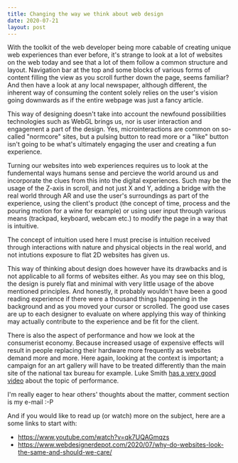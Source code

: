```yaml
---
title: Changing the way we think about web design
date: 2020-07-21
layout: post
---
```


With the toolkit of the web developer being more cabable of creating unique web experiences than ever before, it's strange to look at a lot of websites on the web today and see that a lot of them follow a common structure and layout. Navigation bar at the top and some blocks of various forms of content filling the view as you scroll further down the page, seems familiar? And then have a look at any local newspaper, although different, the inherent way of consuming the content solely relies on the user's vision going downwards as if the entire webpage was just a fancy article.

This way of designing doesn't take into account the newfound possibilities technologies such as WebGL brings us, nor is user interaction and engagement a part of the design. Yes, microinteractions are common on so-called "normcore" sites, but a pulsing button to read more or a "like" button isn't going to be what's ultimately engaging the user and creating a fun experience.

Turning our websites into web experiences requires us to look at the fundemental ways humans sense and percieve the world around us and incorporate the clues from this into the digital experiences. Such may be the usage of the Z-axis in scroll, and not just X and Y, adding a bridge with the real world through AR and use the user's surroundings as part of the experience, using the client's product (the concept of time, process and the pouring motion for a wine for example) or using user input through various means (trackpad, keyboard, webcam etc.) to modify the page in a way that is intuitive.

The concept of intuition used here I must precise is intuition received through interactions with nature and physical objects in the real world, and not intutions exposure to flat 2D websites has given us.

This way of thinking about design does however have its drawbacks and is not applicable to all forms of websites either. As you may see on this blog, the design is purely flat and minimal with very little usage of the above mentioned principles. And honestly, it probably wouldn't have been a good reading experience if there were a thousand things happening in the background and as you moved your cursor or scrolled. The good use cases are up to each designer to evaluate on where applying this way of thinking may actually contribute to the experience and be fit for the client.

There is also the aspect of performance and how we look at the consumerist economy. Because increased usage of expensive effects will result in people replacing their hardware more frequently as websites demand more and more. Here again, looking at the context is important; a campaign for an art gallery will have to be treated differently than the main site of the national tax bureau for example. Luke Smith [has a very good video](https://www.youtube.com/watch?v=V7lG4bont7g) about the topic of performance.

I'm really eager to hear others' thoughts about the matter, comment section is my e-mail :-P

And if you would like to read up (or watch) more on the subject, here are a some links to start with:
- https://www.youtube.com/watch?v=qk7UQAGmqzs
- https://www.webdesignerdepot.com/2020/07/why-do-websites-look-the-same-and-should-we-care/
